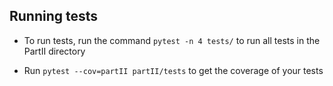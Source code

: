 ## Running tests ##

- To run tests, run the command `pytest -n 4 tests/` 
to run all tests in the PartII directory

- Run `pytest --cov=partII partII/tests`
to get the coverage of your tests